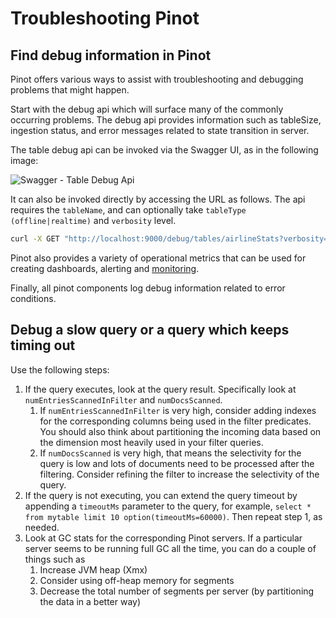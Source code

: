 # Troubleshooting Pinot

## Find debug information in Pinot

Pinot offers various ways to assist with troubleshooting and debugging problems that might happen. 

Start with the debug api which will surface many of the commonly occurring problems. The debug api provides information such as tableSize, ingestion status, and error messages related to state transition in server.

The table debug api can be invoked via the Swagger UI, as in the following image:

![Swagger - Table Debug Api](<../../.gitbook/assets/image (11) (2).png>)

It can also be invoked directly by accessing the URL as follows. The api requires the `tableName`, and can optionally take `tableType (offline|realtime)` and `verbosity` level.

```bash
curl -X GET "http://localhost:9000/debug/tables/airlineStats?verbosity=0" -H "accept: application/json"
```

Pinot also provides a variety of operational metrics that can be used for creating dashboards, alerting and [monitoring](https://docs.pinot.apache.org/operators/operating-pinot/monitoring). 

Finally, all pinot components log debug information related to error conditions.

## Debug a slow query or a query which keeps timing out

Use the following steps:

1. If the query executes, look at the query result. Specifically look at `numEntriesScannedInFilter` and `numDocsScanned`.
   1. If `numEntriesScannedInFilter` is very high, consider adding indexes for the corresponding columns being used in the filter predicates. You should also think about partitioning the incoming data based on the dimension most heavily used in your filter queries.
   2. If `numDocsScanned` is very high, that means the selectivity for the query is low and lots of documents need to be processed after the filtering. Consider refining the filter to increase the selectivity of the query.
2. If the query is not executing, you can extend the query timeout by appending a `timeoutMs` parameter to the query, for example, `select * from mytable limit 10 option(timeoutMs=60000)`. Then repeat step 1, as needed.
3. Look at GC stats for the corresponding Pinot servers. If a particular server seems to be running full GC all the time, you can do a couple of things such as
   1. Increase JVM heap (Xmx)
   2. Consider using off-heap memory for segments
   3. Decrease the total number of segments per server (by partitioning the data in a better way)

